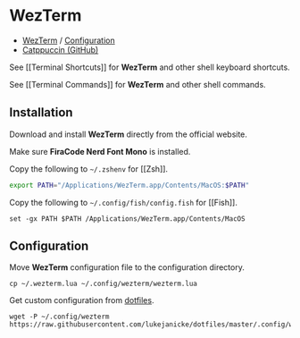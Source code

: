 # WezTerm

- [WezTerm](https://wezfurlong.org/wezterm/index.html) / [Configuration](https://wezfurlong.org/wezterm/config/files.html)
- [Catppuccin (GitHub)](https://github.com/catppuccin/wezterm)

See [[Terminal Shortcuts]] for **WezTerm** and other shell keyboard shortcuts.

See [[Terminal Commands]] for **WezTerm** and other shell commands.
## Installation

Download and install **WezTerm** directly from the official website.

Make sure **FiraCode Nerd Font Mono** is installed.

Copy the following to `~/.zshenv` for [[Zsh]].

```zsh
export PATH="/Applications/WezTerm.app/Contents/MacOS:$PATH"
```

Copy the following to `~/.config/fish/config.fish` for [[Fish]].

```shell
set -gx PATH $PATH /Applications/WezTerm.app/Contents/MacOS
```
## Configuration

Move **WezTerm** configuration file to the configuration directory.

```shell
cp ~/.wezterm.lua ~/.config/wezterm/wezterm.lua
```

Get custom configuration from [dotfiles](https://github.com/lukejanicke/dotfiles).

```shell
wget -P ~/.config/wezterm https://raw.githubusercontent.com/lukejanicke/dotfiles/master/.config/wezterm/wezterm.lua
```
